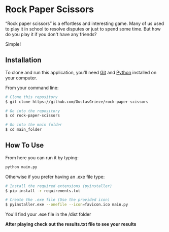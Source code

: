 
# Rock Paper Scissors

“Rock paper scissors” is a effortless and interesting game. Many of us used to play it in school to resolve disputes or just to spend some time. But how do you play it if you don't have any friends? 

Simple!
## Installation


To clone and run this application, you'll need [Git](https://git-scm.com) and [Python](https://www.python.org/downloads/) installed on your computer.

From your command line:
```bash
# Clone this repository
$ git clone https://github.com/GustasGrieze/rock-paper-scissors

# Go into the repository
$ cd rock-paper-scissors

# Go into the main folder
$ cd main_folder

```



    
## How To Use

From here you can run it by typing:

```bash
python main.py
```

Otherwise if you prefer having an .exe file type:

```bash
# Install the required extensions (pyinstaller)
$ pip install -r requirements.txt

# Create the .exe file (Use the provided icon)
$ pyinstaller.exe --onefile --icon=favicon.ico main.py
```
You'll find your .exe file in the /dist folder

**After playing check out the results.txt file to see your results**